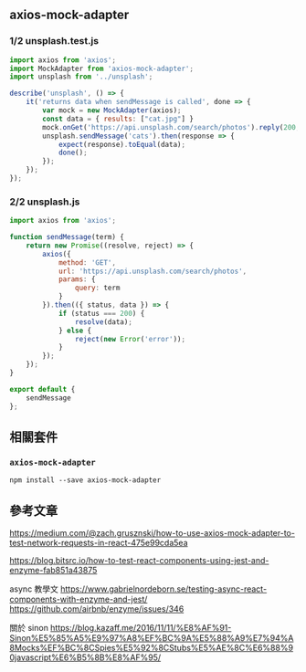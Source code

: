 ## axios-mock-adapter

### 1/2 unsplash.test.js

```js
import axios from 'axios';
import MockAdapter from 'axios-mock-adapter';
import unsplash from '../unsplash';

describe('unsplash', () => {
    it('returns data when sendMessage is called', done => {
        var mock = new MockAdapter(axios);
        const data = { results: ["cat.jpg"] }
        mock.onGet('https://api.unsplash.com/search/photos').reply(200, data);
        unsplash.sendMessage('cats').then(response => {
            expect(response).toEqual(data);
            done();
        });
    });
});

```

### 2/2 unsplash.js
```js
import axios from 'axios';

function sendMessage(term) {
    return new Promise((resolve, reject) => {
        axios({
            method: 'GET',
            url: 'https://api.unsplash.com/search/photos',
            params: {
                query: term
            }
        }).then(({ status, data }) => {
            if (status === 200) {
                resolve(data);
            } else {
                reject(new Error('error'));
            }
        });
    });
}

export default {
    sendMessage
};
```

## 相關套件

### `axios-mock-adapter`
```
npm install --save axios-mock-adapter
```

## 參考文章
https://medium.com/@zach.grusznski/how-to-use-axios-mock-adapter-to-test-network-requests-in-react-475e99cda5ea

https://blog.bitsrc.io/how-to-test-react-components-using-jest-and-enzyme-fab851a43875

async 教學文
https://www.gabrielnordeborn.se/testing-async-react-components-with-enzyme-and-jest/
https://github.com/airbnb/enzyme/issues/346

關於 sinon
https://blog.kazaff.me/2016/11/11/%E8%AF%91-Sinon%E5%85%A5%E9%97%A8%EF%BC%9A%E5%88%A9%E7%94%A8Mocks%EF%BC%8CSpies%E5%92%8CStubs%E5%AE%8C%E6%88%90javascript%E6%B5%8B%E8%AF%95/